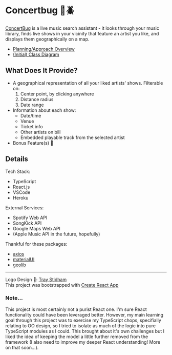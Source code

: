 # Concertbug :microphone::beetle:

[ConcertBug](https://concertbug.herokuapp.com) is a live music search assistant - it looks through your music library, finds live shows in your vicinity that feature an artist you like, and displays them geographically on a map.

- [Planning/Approach Overview](https://docs.google.com/document/d/1LQvc6JSZblEMstAgsUkg_fFnjt5LMhc5YHWmB8zfad0/edit?usp=sharing)
- [(Initial) Class Diagram](https://github.com/tzarick/concertbug/blob/master/design/concertbug-v2-class-diagram1.jpg)

## What Does It Provide?

- A geographical representation of all your liked artists' shows. Filterable on:
  1. Center point, by clicking anywhere
  2. Distance radius
  3. Date range
- Information about each show:
  - Date/time
  - Venue
  - Ticket info
  - Other artists on bill
  - Embedded playable track from the selected artist
- Bonus Feature(s) :cowboy_hat_face:

## Details

Tech Stack:

- TypeScript
- React.js
- VSCode
- Heroku

External Services:

- Spotify Web API
- SongKick API
- Google Maps Web API
- (Apple Music API in the future, hopefully)

Thankful for these packages:

- [axios](https://github.com/axios/axios)
- [materialUI](https://material-ui.com/)
- [geolib](https://github.com/manuelbieh/geolib)

---

Logo Design :art:: [Tray Stidham](https://www.behance.net/TrayStidham/appreciated)  
This project was bootstrapped with [Create React App](https://github.com/facebook/create-react-app)

### Note...

This project is most certainly not a purist React one. I'm sure React functionality could have been leveraged better. However, my main learning goal through this project was to exercise my TypeScript chops, specifially relating to OO design, so I tried to isolate as much of the logic into pure TypeScript modules as I could. This brought about it's own challenges but I liked the idea of keeping the model a little further removed from the framework (I also need to improve my deeper React understanding! More on that soon...).
